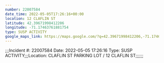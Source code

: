 ```yaml
---
number: 22007584
date_time: 2022-05-05T17:26:16+00:00
location: 12 CLAFLIN ST
latitude: 42.39671998412206
longitude: -71.17463761881754
type: SUSP ACTIVITY
google_maps_link: https://maps.google.com/?q=42.39671998412206,-71.17463761881754
---
```


;;;Incident #: 22007584   Date: 2022-05-05 17:26:16   Type: SUSP ACTIVITY;;;Location: CLAFLIN ST PARKING LOT / 12 CLAFLIN ST;;;;;;
